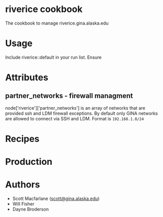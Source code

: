 # riverice cookbook
The cookbook to manage riverice.gina.alaska.edu

# Usage
Include riverice::default in your run list.  Ensure

# Attributes

## partner_networks - firewall managment

node['riverice']['partner_networks'] is an array of networks that are provided ssh and LDM firewall exceptions. By default only GINA networks are allowed to connect via SSH and LDM. Format is `192.168.1.0/24`

# Recipes

# Production 

# Authors

* Scott Macfarlane (<scott@gina.alaska.edu>)
* Will Fisher
* Dayne Broderson
